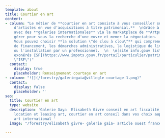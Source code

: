 ```yaml
---
template: about
title: Courtier en art
content:
- column: "Le métier de **courtier en art consiste à vous conseiller sur une sélection
    d'artistes en vue d'acquisitions à titre patrimonial.**  \nGrâce à des contacts
    avec des **galeries internationales** via la marketplace de **Artprice**, je peux
    gérer pour vous la recherche d'une œuvre et mener la négociation.  \n  \n\\++
    Vous pouvez choisir **la solution \"de clou à clou\"** qui comprend le dossier
    de financement, les démarches administratives, la logistique de livraison et l'accrochage
    ou l'installation par un professionnel.  \n  \n[site info.gouv liste des biens
    exonérés ISF](https://www.impots.gouv.fr/portail/particulier/patrimoine-taxable-lisf
    \"ISF\")"
  contact:
    display: true
    placeholder: Renseignement courtage en art
- column: "![](/forestry/galeriegaia@villegle-courtage-1.png)"
  contact:
    display: false
    placeholder: ''
seo:
  title: Courtier en art
  type: website
  description: 'Galerie Gaya  Elisabeth Givre conseil en art fiscalité, défiscalisation
    location et leasing art, courtier en art conseil dans vos choix auprès de galeries
    art international '
  image: "/forestry/elisabeth givre- galerie gaia- article ouest france.png"

---
```

